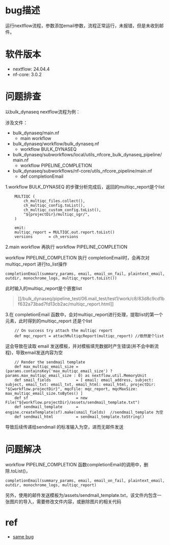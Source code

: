 # bug描述
运行nextflow流程，参数添加email参数，流程正常运行，未报错，但是未收到邮件。

# 软件版本
- nextflow: 24.04.4
- nf-core: 3.0.2

# 问题排查
以bulk_dynaseq nextflow流程为例：  

涉及文件：
- bulk_dynaseq/main.nf
  - main workflow
- bulk_dynaseq/workflow/bulk_dynaseq.nf
  - workflow BULK_DYNASEQ
- bulk_dynaseq/subworkflows/local/utils_nfcore_bulk_dynaseq_pipeline/main.nf
  - workflow PIPELINE_COMPLETION
- bulk_dynaseq/subworkflows/nf-core/utils_nfcore_pipeline/main.nf
  - def completionEmail

1.workflow BULK_DYNASEQ 的步骤分析完成后，返回的multiqc_report是个list

```
    MULTIQC (
        ch_multiqc_files.collect(),
        ch_multiqc_config.toList(),
        ch_multiqc_custom_config.toList(),
        "${projectDir}/multiqc_sgr/",
    )

    emit:
    multiqc_report = MULTIQC.out.report.toList()
    versions       = ch_versions
```

2.main workflow 再执行 workflow PIPELINE_COMPLETION

workflow PIPELINE_COMPLETION 执行  completionEmail时，会再次对multiqc_report 进行to_list操作
```
completionEmail(summary_params, email, email_on_fail, plaintext_email, outdir, monochrome_logs, multiqc_report.toList())
```

此时输入的multiqc_report是个嵌套list  
> [[/bulk_dynaseq/pipeline_test/06.mail_test/test1/work/c8/83d8c9cd1bf632a73bad7fd13cb2ac/multiqc_report.html]]

3.在 completionEmail 函数中，会对multiqc_report进行处理，提取list的第一个元素，此时得到的multiqc_report 还是个list
```
    // On success try attach the multiqc report
    def mqc_report = attachMultiqcReport(multiqc_report) //依然是个list
```

这会导致在读取 email 发送模板，并对模板填充数据时产生错误(并不会中断流程)，导致email发送内容为空
```
    // Render the sendmail template
    def max_multiqc_email_size = (params.containsKey('max_multiqc_email_size') ? params.max_multiqc_email_size : 0) as nextflow.util.MemoryUnit
    def smail_fields           = [ email: email_address, subject: subject, email_txt: email_txt, email_html: email_html, projectDir: "${workflow.projectDir}", mqcFile: mqc_report, mqcMaxSize: max_multiqc_email_size.toBytes() ]
    def sf                     = new File("${workflow.projectDir}/assets/sendmail_template.txt")
    def sendmail_template      = engine.createTemplate(sf).make(smail_fields)  //sendmail_template 为空
    def sendmail_html          = sendmail_template.toString()
```

导致后续传递给sendmail 的标准输入为空，进而无邮件发送

# 问题解决
workflow PIPELINE_COMPLETION 函数completionEmail的调用中，删除.toList()，
```
completionEmail(summary_params, email, email_on_fail, plaintext_email, outdir, monochrome_logs, multiqc_report)
```

另外，使用的邮件发送模板为/assets/sendmail_template.txt，该文件内包含一张图片的导入，需要修改文件内容，或删除图片的相关代码


# ref
- [same bug](https://github.com/nf-core/tools/pull/3081)  